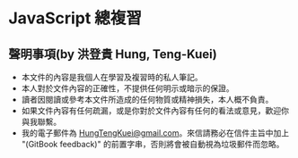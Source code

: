 # JavaScript 總複習

## 聲明事項(by 洪登貴 Hung, Teng-Kuei)
+ 本文件的內容是我個人在學習及複習時的私人筆記。
+ 本人對於文件內容的正確性，不提供任何明示或暗示的保證。
+ 讀者因閱讀或參考本文件所造成的任何物質或精神損失，本人概不負責。
+ 如果文件內容有任何疏漏，或是你對於文件內容有任何的看法或意見，歡迎你與我聯繫。
+ 我的電子郵件為 HungTengKuei@gmail.com。來信請務必在信件主旨中加上 "(GitBook feedback)" 的前置字串，否則將會被自動視為垃圾郵件而忽略。


